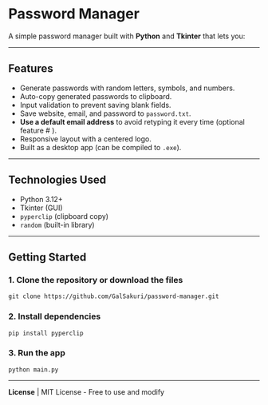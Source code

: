 # Password Manager

A simple password manager built with **Python** and **Tkinter** that lets you:

---

## Features

- Generate passwords with random letters, symbols, and numbers.
- Auto-copy generated passwords to clipboard.
- Input validation to prevent saving blank fields.
- Save website, email, and password to `password.txt`.
- **Use a default email address** to avoid retyping it every time (optional feature # ).
- Responsive layout with a centered logo.
- Built as a desktop app (can be compiled to `.exe`).

---

## Technologies Used

- Python 3.12+
- Tkinter (GUI)
- `pyperclip` (clipboard copy)
- `random` (built-in library)

---

## Getting Started

### 1. Clone the repository or download the files
      
    git clone https://github.com/GalSakuri/password-manager.git
### 2. Install dependencies
    pip install pyperclip

### 3. Run the app
    python main.py


---

**License** | MIT License - Free to use and modify
